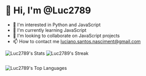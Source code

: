 # 👋 Hi, I'm @Luc2789
- 👀 I'm interested in Python and JavaScript
- 🌱 I'm currently learning JavaScript
- 💞️ I'm looking to collaborate on JavaScript projects
- 📫 How to contact me luciano.santos.nasciment@gmail.com

![Luc2789's Stats](https://github-readme-stats.vercel.app/api?username=Luc2789&theme=radical&show_icons=true&hide_border=false&count_private=true)
![Luc2789's Streak](https://github-readme-streak-stats.herokuapp.com/?user=Luc2789&theme=radical&hide_border=false)

  ##
![Luc2789's Top Languages](https://github-readme-stats.vercel.app/api/top-langs/?username=Luc2789&theme=radical&show_icons=true&hide_border=false&layout=compact)

